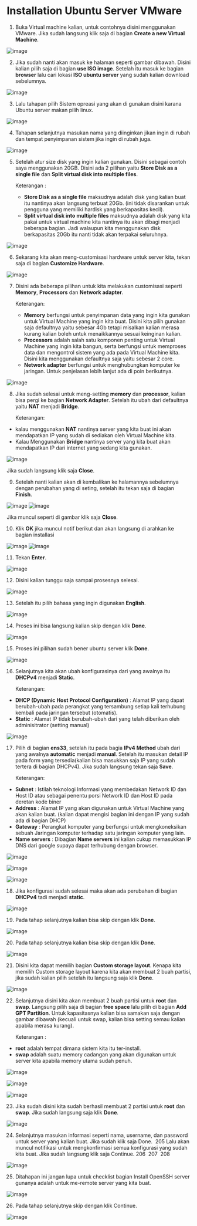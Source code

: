 # Installation Ubuntu Server VMware

1. Buka Virtual machine kalian, untuk contohnya disini menggunakan VMware. Jika sudah langsung klik saja di bagian __Create a new Virtual Machine__.


![image](https://user-images.githubusercontent.com/40049149/186162184-c62c3f40-4240-417a-aee4-fc156965df80.png)


2. Jika sudah nanti akan masuk ke halaman seperti gambar dibawah. Disini kalian pilih saja di bagian __use ISO image__. Setelah itu masuk ke bagian __browser__ lalu cari lokasi __ISO ubuntu server__ yang sudah kalian download sebelumnya.


![image](https://user-images.githubusercontent.com/40049149/186162731-225e305c-130a-4444-8ffc-fa73a0d937af.png)


3. Lalu tahapan pilih Sistem opreasi yang akan di gunakan disini karana Ubuntu server makan pilih linux.


![image](https://user-images.githubusercontent.com/40049149/186162907-6e902fbe-bf46-4fb2-a540-36f659bdaab9.png)


4. Tahapan selanjutnya masukan nama yang diinginkan jikan ingin di rubah dan tempat penyimpanan sistem jika ingin di rubah juga.


![image](https://user-images.githubusercontent.com/40049149/186166852-c9511dd3-0260-46a9-b0bb-e521a72f8d85.png)


5. Setelah atur size disk yang ingin kalian gunakan. Disini sebagai contoh saya menggunakan 20GB. Disini ada 2 pilihan yaitu __Store Disk as a single file__ dan __Split virtual disk into multiple files__.

      Keterangan :

    - __Store Disk as a single file__ maksudnya adalah disk yang kalian buat itu nantinya akan langsung terbuat 20Gb. (ini tidak disarankan untuk pengguna yang memiliki hardisk yang berkapasitas kecil).
    - __Split virtual disk into multiple files__ maksudnya adalah disk yang kita pakai untuk virtual machine kita nantinya itu akan dibagi menjadi beberapa bagian. Jadi walaupun kita menggunakan disk berkapasitas 20Gb itu nanti tidak akan terpakai seluruhnya.


![image](https://user-images.githubusercontent.com/40049149/186168558-6bbc28ad-1433-4f24-8516-f7e9ab6b62de.png)


6. Sekarang kita akan meng-customisasi hardware untuk server kita, tekan saja di bagian __Customize Hardware__.


![image](https://user-images.githubusercontent.com/40049149/186168673-2762d611-cf1e-4e3e-8944-1a46ac1f2ea7.png)


7. Disini ada beberapa pilihan untuk kita melakukan customisasi seperti __Memory__, __Processors__ dan __Network adapter__.

      Keterangan:

    - __Memory__ berfungsi untuk penyimpanan data yang ingin kita gunakan untuk Virtual Machine yang ingin kita buat. Disini kita pilih gunakan saja defaultnya yaitu sebesar 4Gb tetapi misalkan kalian merasa kurang kalian boleh untuk menaikkannya sesuai keinginan kalian.
    - __Processors__ adalah salah satu komponen penting untuk Virtual Machine yang ingin kita bangun, serta berfungsi untuk memproses data dan mengontrol sistem yang ada pada Virtual Machine kita. Disini kita menggunakan defaultnya saja yaitu sebesar 2 core.
    - __Network adapter__ berfungsi untuk menghubungkan komputer ke jaringan. Untuk penjelasan lebih lanjut ada di poin berikutnya.


![image](https://user-images.githubusercontent.com/40049149/186170432-6bdc5178-ffc8-4c5d-bcc6-0fb70054475c.png)


8. Jika sudah selesai untuk meng-setting __memory__ dan __processor__, kalian bisa pergi ke bagian __Network Adapter__. Setelah itu ubah dari defaultnya yaitu __NAT__ menjadi __Bridge__.

      Keterangan:

  - kalau menggunakan __NAT__ nantinya server yang kita buat ini akan mendapatkan IP yang sudah di sediakan oleh Virtual Machine kita.
  - Kalau Menggunakan __Bridge__ nantinya server yang kita buat akan mendapatkan IP dari internet yang sedang kita gunakan.


![image](https://user-images.githubusercontent.com/40049149/186171498-3f2b3462-7219-4e4b-994b-3a49bbed0881.png)

   Jika sudah langsung klik saja __Close__.


9. Setelah nanti kalian akan di kembalikan ke halamannya sebelumnya dengan perubahan yang di seting, setelah itu tekan saja di bagian __Finish__.


![image](https://user-images.githubusercontent.com/40049149/186171852-3694604c-b4b6-48f5-ae1e-f5081ea7486c.png)
![image](https://user-images.githubusercontent.com/40049149/186172250-2a550167-bdc8-4c7d-a6b4-5cd7b63a4f24.png)

  Jika muncul seperti di gambar klik saja __Close__.


10. Klik __OK__ jika muncul notif berikut dan akan langsung di arahkan ke bagian installasi


![image](https://user-images.githubusercontent.com/40049149/186173167-92ec9798-74fb-40eb-91e3-3fdcf883f459.png)
![image](https://user-images.githubusercontent.com/40049149/186173363-012e7046-8e9a-4d8e-be21-28b3783f8b9f.png)


11. Tekan __Enter__.


![image](https://user-images.githubusercontent.com/40049149/186186358-2bd88581-7ca7-4fe5-989b-abe8dd627eb0.png)


12. Disini kalian tunggu saja sampai prosesnya selesai.


![image](https://user-images.githubusercontent.com/40049149/186173511-389e578a-3311-443b-a49f-8b0e2edd08c3.png)


13. Setelah itu pilih bahasa yang ingin digunakan __English__.


![image](https://user-images.githubusercontent.com/40049149/186173710-b5525f78-025c-4c9c-8ab3-cdb43b8261bd.png)


14. Proses ini bisa langsung kalian skip dengan klik __Done__.


![image](https://user-images.githubusercontent.com/40049149/186174033-7652aafd-4625-496d-8e7d-4fbb31c745c0.png)


15. Proses ini pilihan sudah bener ubuntu server klik __Done__.


![image](https://user-images.githubusercontent.com/40049149/186174164-a8c31518-0d16-42de-84a0-be0ed2cc3d3e.png)


16. Selanjutnya kita akan ubah konfigurasinya dari yang awalnya itu __DHCPv4__ menjadi __Static__.

    Keterangan:

- __DHCP (Dynamic Host Protocol Configuration)__ : Alamat IP yang dapat berubah-ubah pada perangkat yang tersambung setiap kali terhubung kembali pada jaringan tersebut (otomatis).
- __Static__ : Alamat IP tidak berubah-ubah dari yang telah diberikan oleh adminisitrator (setting manual)


![image](https://user-images.githubusercontent.com/40049149/186174246-451cb83b-a9c3-4141-943f-48b4ff07cfa3.png)


17. Pilih di bagian __ens33__, setelah itu pada bagia __IPv4 Method__ ubah dari yang awalnya __automatic__ menjadi __manual__. Setelah itu masukan detail IP pada form yang tersedia(kalian bisa masukkan saja IP yang sudah tertera di bagian DHCPv4). Jika sudah langsung tekan saja __Save__.

    Keterangan:

- __Subnet__ : Istilah teknologi Informasi yang membedakan Network ID dan Host ID atau sebagai penentu porsi Network ID dan Host ID pada deretan kode biner
- __Address__ : Alamat IP yang akan digunakan untuk Virtual Machine yang akan kalian buat. (kalian dapat mengisi bagian ini dengan IP yang sudah ada di bagian DHCP)
- __Gateway__ : Perangkat komputer yang berfungsi untuk mengkoneksikan sebuah Jaringan komputer terhadap satu jaringan komputer yang lain.
- __Name servers__ : Dibagian __Name servers__ ini kalian cukup memasukkan IP DNS dari google supaya dapat terhubung dengan browser.

![image](https://user-images.githubusercontent.com/40049149/186194609-b6c601c8-b92d-4587-b2c4-45ad46628501.png)

![image](https://user-images.githubusercontent.com/40049149/186194661-be9df4d7-2d51-4bf5-9f90-6e3e6d665827.png)

![image](https://user-images.githubusercontent.com/40049149/186194885-5b065d78-e6f3-47b7-b0fb-a8ec25fb934d.png)


18. Jika konfigurasi sudah selesai maka akan ada perubahan di bagian __DHCPv4__ tadi menjadi __static__.


![image](https://user-images.githubusercontent.com/40049149/186195038-57feb6f7-7c11-47fc-8968-fd772c741e6e.png)


19. Pada tahap selanjutnya kalian bisa skip dengan klik __Done__.


![image](https://user-images.githubusercontent.com/40049149/186195404-98249148-21c6-4b89-8caf-8a61785ec7a4.png)


20. Pada tahap selanjutnya kalian bisa skip dengan klik __Done__.


![image](https://user-images.githubusercontent.com/40049149/186195452-4c2200d5-df95-4760-97b7-a1b518c5daf9.png)


21. Disini kita dapat memilih bagian __Custom storage layout__. Kenapa kita memilih Custom storage layout karena kita akan membuat 2 buah partisi, jika sudah kalian pilih setelah itu langsung saja klik __Done__.


![image](https://user-images.githubusercontent.com/40049149/186195591-d372386a-28dc-4b7e-87e9-257824d38962.png)


22. Selanjutnya disini kita akan membuat 2 buah partisi untuk __root__ dan __swap__. Langsung pilih saja di bagian __free space__ lalu pilih di bagian __Add GPT Partition__. Untuk kapasitasnya kalian bisa samakan saja dengan gambar dibawah (kecuali untuk swap, kalian bisa setting semau kalian apabila merasa kurang).

    Keterangan :

- __root__ adalah tempat dimana sistem kita itu ter-install.
- __swap__ adalah suatu memory cadangan yang akan digunakan untuk server kita apabila memory utama sudah penuh.

![image](https://user-images.githubusercontent.com/40049149/186196208-a567e277-cf56-4109-8f9d-f5bf464abb69.png)

![image](https://user-images.githubusercontent.com/40049149/186196390-0d1daec9-e5c4-4b4e-81d4-15550242befa.png)

![image](https://user-images.githubusercontent.com/40049149/186196666-2f9138ea-8533-44b5-84f7-333415df9281.png)


23. Jika sudah disini kita sudah berhasil membuat 2 partisi untuk __root__ dan __swap__. Jika sudah langsung saja klik __Done__.


![image](https://user-images.githubusercontent.com/40049149/186196727-0bbe52cb-5020-45a2-9096-613616b3d278.png)


24. Selanjutnya masukan informasi seperti nama, username, dan password untuk server yang kalian buat. Jika sudah klik saja Done.
​
205
Lalu akan muncul notifikasi untuk mengkonfirmasi semua konfigurasi yang sudah kita buat. Jika sudah langsung klik saja Continue.
206
​
207
​
208


![image](https://user-images.githubusercontent.com/40049149/186197914-a609a464-0a93-4c8a-92e1-39cd75df591c.png)


25. Ditahapan ini jangan lupa untuk checklist bagian Install OpenSSH server gunanya adalah untuk me-remote server yang kita buat.


![image](https://user-images.githubusercontent.com/40049149/186198065-7f5a32d2-5133-4c72-8f38-561d9b1cde56.png)


26. Pada tahap selanjutnya skip dengan klik Continue.


![image](https://user-images.githubusercontent.com/40049149/186198193-fe564d34-4615-4837-bc45-9043cc3a41cf.png)



